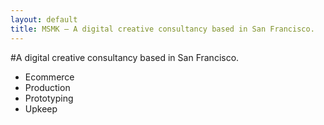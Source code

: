 ```yaml
---
layout: default
title: MSMK — A digital creative consultancy based in San Francisco.
---
```


#A digital creative consultancy based in San Francisco.

- Ecommerce
- Production
- Prototyping
- Upkeep